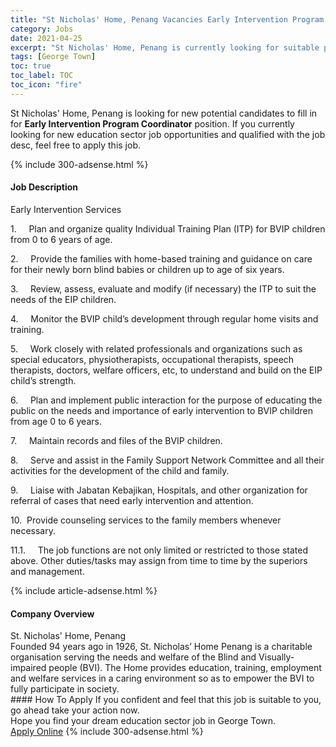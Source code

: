 ```yaml
---
title: "St Nicholas' Home, Penang Vacancies Early Intervention Program Coordinator" 
category: Jobs 
date: 2021-04-25 
excerpt: "St Nicholas' Home, Penang is currently looking for suitable person to fill in the Early Intervention Program Coordinator which positioned at George Town" 
tags: [George Town] 
toc: true 
toc_label: TOC 
toc_icon: "fire" 
--- 
```


<p>St Nicholas' Home, Penang is looking for new potential candidates to fill in for <b>Early Intervention Program Coordinator</b> position. If you currently looking for new education sector job opportunities and qualified with the job desc, feel free to apply this job.
</p>{% include 300-adsense.html %} 
<div><div><h4>Job Description</h4></div><div><div><span><div><p>Early Intervention Services</p><p>1.&#160;&#160;&#160;&#160;&#160;Plan and organize quality Individual Training Plan (ITP) for BVIP children from 0 to 6 years of age.</p><p>2.&#160;&#160;&#160;&#160;&#160;Provide the families with home-based training and guidance on care for their newly born blind babies or children up to age of six years.</p><p>3.&#160;&#160;&#160;&#160;&#160;Review, assess, evaluate and modify (if necessary) the ITP to suit the needs of the EIP children.</p><p>4.&#160;&#160;&#160;&#160;&#160;Monitor the BVIP child&#8217;s development through regular home visits and training.</p><p>5.&#160;&#160;&#160;&#160;&#160;Work closely with related professionals and organizations such as special educators, physiotherapists, occupational therapists, speech therapists, doctors, welfare officers, etc, to understand and build on the EIP child&#8217;s strength.</p><p>6.&#160;&#160;&#160;&#160;&#160;Plan and implement public interaction for the purpose of educating the public on the needs and importance of early intervention to BVIP children from age 0 to 6 years.</p><p>7.&#160;&#160;&#160;&#160;&#160;Maintain records and files of the BVIP children.</p><p>8.&#160;&#160;&#160;&#160;&#160;Serve and assist in the Family Support Network Committee and all their activities for the development of the child and family.</p><p>9.&#160;&#160;&#160;&#160;&#160;Liaise with Jabatan Kebajikan, Hospitals, and other organization for referral of cases that need early intervention and attention.</p><p>10.&#160;&#160;Provide counseling services to the family members whenever necessary.</p><p>11.1.&#160;&#160;&#160;&#160;&#160;The job functions are not only limited or restricted to those stated above. Other duties/tasks may assign from time to time by the superiors and management.</p></div></span></div></div></div> 
{% include article-adsense.html %} 
<div><div><h4>Company Overview</h4></div><div><div><span><div><div>St. Nicholas' Home, Penang</div>
<div>Founded 94 years ago in 1926, St. Nicholas&#8217; Home Penang is a charitable organisation serving the needs and welfare of the Blind and Visually-impaired people (BVI). The Home provides education, training, employment and welfare services in a caring environment so as to empower the BVI to fully participate in society.&#160;</div></div></span></div></div></div> 
#### How To Apply 
If you confident and feel that this job is suitable to you, go ahead take your action now. <br/> 
Hope you find your dream education sector job in George Town. <br/> 
<a href="https://www.jobstreet.com.my/en/job/early-intervention-program-coordinator-4535993?jobId=jobstreet-my-job-4535993" class="btn btn--info" target="_blank" rel="nofollow noopenner">Apply Online</a> 
{% include 300-adsense.html %} 